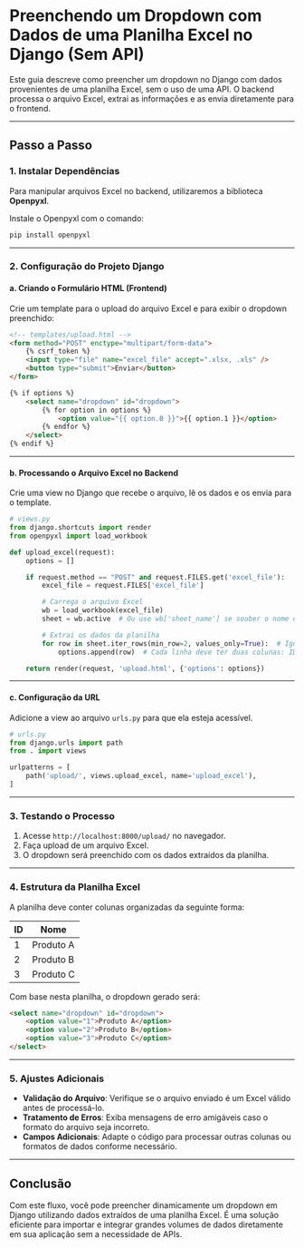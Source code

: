 # Preenchendo um Dropdown com Dados de uma Planilha Excel no Django (Sem API)

Este guia descreve como preencher um dropdown no Django com dados provenientes de uma planilha Excel, sem o uso de uma API. O backend processa o arquivo Excel, extrai as informações e as envia diretamente para o frontend.

---

## Passo a Passo

### 1. Instalar Dependências

Para manipular arquivos Excel no backend, utilizaremos a biblioteca **Openpyxl**.

Instale o Openpyxl com o comando:
```bash
pip install openpyxl
```

---

### 2. Configuração do Projeto Django

#### a. Criando o Formulário HTML (Frontend)

Crie um template para o upload do arquivo Excel e para exibir o dropdown preenchido:

```html
<!-- templates/upload.html -->
<form method="POST" enctype="multipart/form-data">
    {% csrf_token %}
    <input type="file" name="excel_file" accept=".xlsx, .xls" />
    <button type="submit">Enviar</button>
</form>

{% if options %}
    <select name="dropdown" id="dropdown">
        {% for option in options %}
            <option value="{{ option.0 }}">{{ option.1 }}</option>
        {% endfor %}
    </select>
{% endif %}
```

---

#### b. Processando o Arquivo Excel no Backend

Crie uma view no Django que recebe o arquivo, lê os dados e os envia para o template.

```python
# views.py
from django.shortcuts import render
from openpyxl import load_workbook

def upload_excel(request):
    options = []

    if request.method == "POST" and request.FILES.get('excel_file'):
        excel_file = request.FILES['excel_file']

        # Carrega o arquivo Excel
        wb = load_workbook(excel_file)
        sheet = wb.active  # Ou use wb['sheet_name'] se souber o nome da planilha

        # Extrai os dados da planilha
        for row in sheet.iter_rows(min_row=2, values_only=True):  # Ignorando cabeçalho
            options.append(row)  # Cada linha deve ter duas colunas: ID e Nome

    return render(request, 'upload.html', {'options': options})
```

---

#### c. Configuração da URL

Adicione a view ao arquivo `urls.py` para que ela esteja acessível.

```python
# urls.py
from django.urls import path
from . import views

urlpatterns = [
    path('upload/', views.upload_excel, name='upload_excel'),
]
```

---

### 3. Testando o Processo

1. Acesse `http://localhost:8000/upload/` no navegador.
2. Faça upload de um arquivo Excel.
3. O dropdown será preenchido com os dados extraídos da planilha.

---

### 4. Estrutura da Planilha Excel

A planilha deve conter colunas organizadas da seguinte forma:

| ID | Nome       |
|----|------------|
| 1  | Produto A  |
| 2  | Produto B  |
| 3  | Produto C  |

Com base nesta planilha, o dropdown gerado será:

```html
<select name="dropdown" id="dropdown">
    <option value="1">Produto A</option>
    <option value="2">Produto B</option>
    <option value="3">Produto C</option>
</select>
```

---

### 5. Ajustes Adicionais

- **Validação do Arquivo**: Verifique se o arquivo enviado é um Excel válido antes de processá-lo.
- **Tratamento de Erros**: Exiba mensagens de erro amigáveis caso o formato do arquivo seja incorreto.
- **Campos Adicionais**: Adapte o código para processar outras colunas ou formatos de dados conforme necessário.

---

## Conclusão

Com este fluxo, você pode preencher dinamicamente um dropdown em Django utilizando dados extraídos de uma planilha Excel. É uma solução eficiente para importar e integrar grandes volumes de dados diretamente em sua aplicação sem a necessidade de APIs.